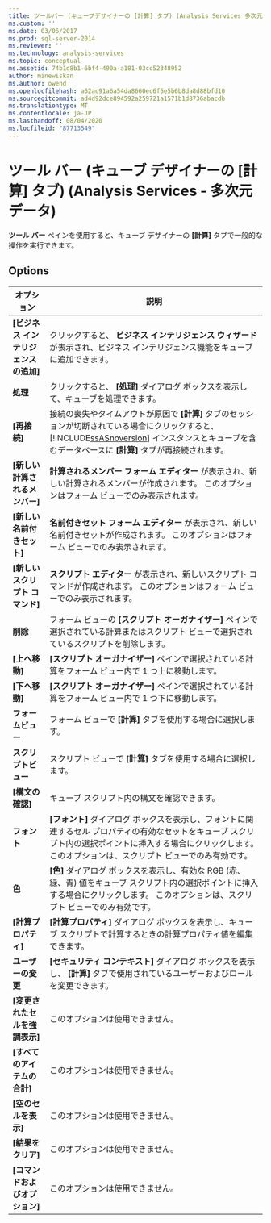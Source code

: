 ```yaml
---
title: ツールバー (キューブデザイナーの [計算] タブ) (Analysis Services 多次元データ) |Microsoft Docs
ms.custom: ''
ms.date: 03/06/2017
ms.prod: sql-server-2014
ms.reviewer: ''
ms.technology: analysis-services
ms.topic: conceptual
ms.assetid: 74b1d8b1-6bf4-490a-a181-03cc52348952
author: minewiskan
ms.author: owend
ms.openlocfilehash: a62ac91a6a54da8660ec6f5e5b6b8da8d88bfd10
ms.sourcegitcommit: ad4d92dce894592a259721a1571b1d8736abacdb
ms.translationtype: MT
ms.contentlocale: ja-JP
ms.lasthandoff: 08/04/2020
ms.locfileid: "87713549"
---
```

# <a name="toolbar-calculations-tab-cube-designer-analysis-services---multidimensional-data"></a>ツール バー (キューブ デザイナーの [計算] タブ) (Analysis Services - 多次元データ)
  **ツール バー** ペインを使用すると、キューブ デザイナーの **[計算]** タブで一般的な操作を実行できます。  
  
## <a name="options"></a>Options  
  
|オプション|説明|  
|------------|-----------------|  
|**[ビジネス インテリジェンスの追加]**|クリックすると、 **ビジネス インテリジェンス ウィザード** が表示され、ビジネス インテリジェンス機能をキューブに追加できます。|  
|**処理**|クリックすると、 **[処理]** ダイアログ ボックスを表示して、キューブを処理できます。|  
|**[再接続]**|接続の喪失やタイムアウトが原因で **[計算]** タブのセッションが切断されている場合にクリックすると、 [!INCLUDE[ssASnoversion](../includes/ssasnoversion-md.md)] インスタンスとキューブを含むデータベースに **[計算]** タブが再接続されます。|  
|**[新しい計算されるメンバー]**|**計算されるメンバー フォーム エディター** が表示され、新しい計算されるメンバーが作成されます。 このオプションはフォーム ビューでのみ表示されます。|  
|**[新しい名前付きセット]**|**名前付きセット フォーム エディター** が表示され、新しい名前付きセットが作成されます。 このオプションはフォーム ビューでのみ表示されます。|  
|**[新しいスクリプト コマンド]**|**スクリプト エディター** が表示され、新しいスクリプト コマンドが作成されます。 このオプションはフォーム ビューでのみ表示されます。|  
|**削除**|フォーム ビューの **[スクリプト オーガナイザー]** ペインで選択されている計算またはスクリプト ビューで選択されているスクリプトを削除します。|  
|**[上へ移動]**|**[スクリプト オーガナイザー]** ペインで選択されている計算をフォーム ビュー内で 1 つ上に移動します。|  
|**[下へ移動]**|**[スクリプト オーガナイザー]** ペインで選択されている計算をフォーム ビュー内で 1 つ下に移動します。|  
|**フォームビュー**|フォーム ビューで **[計算]** タブを使用する場合に選択します。|  
|**スクリプトビュー**|スクリプト ビューで **[計算]** タブを使用する場合に選択します。|  
|**[構文の確認]**|キューブ スクリプト内の構文を確認できます。|  
|**フォント**|**[フォント]** ダイアログ ボックスを表示し、フォントに関連するセル プロパティの有効なセットをキューブ スクリプト内の選択ポイントに挿入する場合にクリックします。 このオプションは、スクリプト ビューでのみ有効です。|  
|**色**|**[色]** ダイアログ ボックスを表示し、有効な RGB (赤、緑、青) 値をキューブ スクリプト内の選択ポイントに挿入する場合にクリックします。 このオプションは、スクリプト ビューでのみ有効です。|  
|**[計算プロパティ]**|**[計算プロパティ]** ダイアログ ボックスを表示し、キューブ スクリプトで計算するときの計算プロパティ値を編集できます。|  
|**ユーザーの変更**|**[セキュリティ コンテキスト]** ダイアログ ボックスを表示し、 **[計算]** タブで使用されているユーザーおよびロールを変更できます。|  
|**[変更されたセルを強調表示]**|このオプションは使用できません。|  
|**[すべてのアイテムの合計]**|このオプションは使用できません。|  
|**[空のセルを表示]**|このオプションは使用できません。|  
|**[結果をクリア]**|このオプションは使用できません。|  
|**[コマンドおよびオプション]**|このオプションは使用できません。|  
  
  
